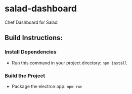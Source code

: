 # salad-dashboard
Chef Dashboard for Salad

## Build Instructions:

### Install Dependencies
- Run this command in your project directory:
`npm install`

### Build the Project
- Package the electron app:
`npm run`
